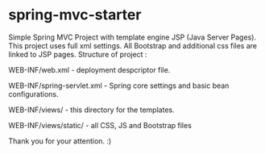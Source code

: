 # spring-mvc-starter
Simple Spring MVC Project with template engine JSP (Java Server Pages). 
This project uses full xml settings.
All Bootstrap and additional css files are linked to JSP pages.
Structure of project : 

WEB-INF/web.xml - deployment despcriptor file.

WEB-INF/spring-servlet.xml - Spring core settings and basic bean configurations.

WEB-INF/views/ - this directory for the templates.

WEB-INF/views/static/ - all CSS, JS and Bootstrap files

Thank you for your attention. :)
